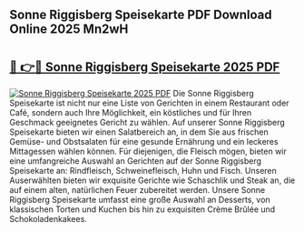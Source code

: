 ## Sonne Riggisberg Speisekarte PDF Download Online 2025 Mn2wH

# <h2><a href="http://gcajrzj.nevu.top/?p=Sonne+Riggisberg+Speisekarte">🔗 👉🔴 Sonne Riggisberg Speisekarte 2025 PDF</a></h2>

[![Sonne Riggisberg Speisekarte 2025 PDF](https://i.imgur.com/dBaPXMq.png)](http://gcajrzj.nevu.top/?p=Sonne+Riggisberg+Speisekarte)
Die Sonne Riggisberg Speisekarte ist nicht nur eine Liste von Gerichten in einem Restaurant oder Café, sondern auch Ihre Möglichkeit, ein köstliches und für Ihren Geschmack geeignetes Gericht zu wählen. Auf unserer Sonne Riggisberg Speisekarte bieten wir einen Salatbereich an, in dem Sie aus frischen Gemüse- und Obstsalaten für eine gesunde Ernährung und ein leckeres Mittagessen wählen können. Für diejenigen, die Fleisch mögen, bieten wir eine umfangreiche Auswahl an Gerichten auf der Sonne Riggisberg Speisekarte an: Rindfleisch, Schweinefleisch, Huhn und Fisch. Unseren Auserwählten bieten wir exquisite Gerichte wie Schaschlik und Steak an, die auf einem alten, natürlichen Feuer zubereitet werden. Unsere Sonne Riggisberg Speisekarte umfasst eine große Auswahl an Desserts, von klassischen Torten und Kuchen bis hin zu exquisiten Crème Brûlée und Schokoladenkakees.
